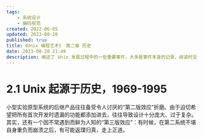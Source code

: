```yaml
---
tags:
    - 系统设计
    - 编码规范
created: 2022-06-05
updated: 2023-08-28
published: true
title: 《Unix 编程艺术》 第二章 历史
date: 2023-08-28 21:49
description: 阐述了 Unix 发展过程中的一些重要事件，大多是事件本身的记录，阅读时没有太多的感触，因此没有做太多的笔记。
---
```


# 2.1 Unix 起源于历史，1969-1995

小型实验原型系统的后继产品往往备受令人讨厌的“第二版效应”折磨。由于迫切希望把所有首次开发时遗漏的功能都添加进去，往往导致设计十分庞大、过于复杂。其实，还有一个因不常遇到而鲜为人知的“第三版效应”：有时候，在第二系统不堪自身重负而崩溃之后，有可能返璞归真，走上正道。
